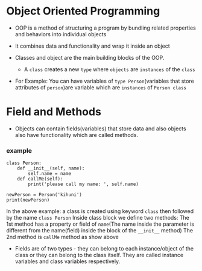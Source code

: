 # Object Oriented Programming

- OOP  is a method of structuring a program by bundling related properties and behaviors into individual objects
- It combines data and functionality and wrap it inside an object

- Classes and object are the main building blocks of the OOP.
    - A `class` creates a new `type` where `objects` are `instances` of the `class`
- For Example:
    You can have variables of `type Person`(variables that store attributes of `person`)are variable which are `instances` of `Person class`

# Field and Methods

- Objects can contain fields(variables) that store data and also objects also have functionality which are called methods.

### example

```
class Person:
    def __init__(self, name):
        self.name = name
    def callMe(self):
        print('please call my name: ', self.name)

newPerson = Person('kihuni')
print(newPerson)

```
  In the above example:
    a class is created using keyword `class` then followed by the name `class Person`
    Inside class block we define two methods:
        The 1st method has a property or field of `name`(The name inside the parameter is different from the name(field) inside the block of the `__init__` method)
        The 2nd method is `callMe` method as show above

- Fields are of two types - they can belong to each instance/object of the class or they can belong to the class itself. They are called instance variables and class variables respectively.